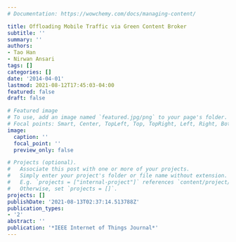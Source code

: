 ```yaml
---
# Documentation: https://wowchemy.com/docs/managing-content/

title: Offloading Mobile Traffic via Green Content Broker
subtitle: ''
summary: ''
authors:
- Tao Han
- Nirwan Ansari
tags: []
categories: []
date: '2014-04-01'
lastmod: 2021-08-12T17:45:03-04:00
featured: false
draft: false

# Featured image
# To use, add an image named `featured.jpg/png` to your page's folder.
# Focal points: Smart, Center, TopLeft, Top, TopRight, Left, Right, BottomLeft, Bottom, BottomRight.
image:
  caption: ''
  focal_point: ''
  preview_only: false

# Projects (optional).
#   Associate this post with one or more of your projects.
#   Simply enter your project's folder or file name without extension.
#   E.g. `projects = ["internal-project"]` references `content/project/deep-learning/index.md`.
#   Otherwise, set `projects = []`.
projects: []
publishDate: '2021-08-13T02:37:14.513788Z'
publication_types:
- '2'
abstract: ''
publication: '*IEEE Internet of Things Journal*'
---
```

